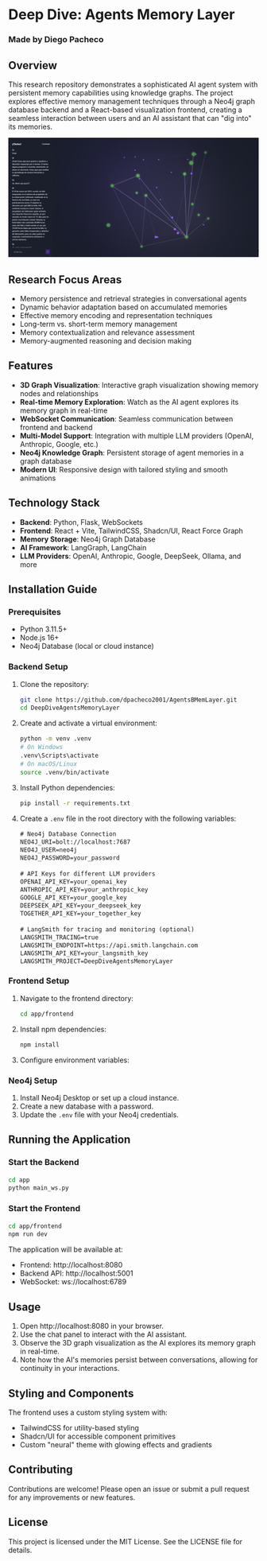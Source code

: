 # Deep Dive: Agents Memory Layer

### Made by Diego Pacheco

## Overview
This research repository demonstrates a sophisticated AI agent system with persistent memory capabilities using knowledge graphs. The project explores effective memory management techniques through a Neo4j graph database backend and a React-based visualization frontend, creating a seamless interaction between users and an AI assistant that can "dig into" its memories.

![3D Brain Visualization](./app/frontend/src/assets/images/ui.png "3D Brain Visualization")

## Research Focus Areas
- Memory persistence and retrieval strategies in conversational agents
- Dynamic behavior adaptation based on accumulated memories
- Effective memory encoding and representation techniques
- Long-term vs. short-term memory management
- Memory contextualization and relevance assessment
- Memory-augmented reasoning and decision making

## Features
- **3D Graph Visualization**: Interactive graph visualization showing memory nodes and relationships
- **Real-time Memory Exploration**: Watch as the AI agent explores its memory graph in real-time
- **WebSocket Communication**: Seamless communication between frontend and backend
- **Multi-Model Support**: Integration with multiple LLM providers (OpenAI, Anthropic, Google, etc.)
- **Neo4j Knowledge Graph**: Persistent storage of agent memories in a graph database
- **Modern UI**: Responsive design with tailored styling and smooth animations

## Technology Stack
- **Backend**: Python, Flask, WebSockets
- **Frontend**: React + Vite, TailwindCSS, Shadcn/UI, React Force Graph
- **Memory Storage**: Neo4j Graph Database
- **AI Framework**: LangGraph, LangChain
- **LLM Providers**: OpenAI, Anthropic, Google, DeepSeek, Ollama, and more

## Installation Guide

### Prerequisites
- Python 3.11.5+
- Node.js 16+
- Neo4j Database (local or cloud instance)

### Backend Setup
1. Clone the repository:
   ```bash
   git clone https://github.com/dpacheco2001/AgentsBMemLayer.git
   cd DeepDiveAgentsMemoryLayer
   ```

2. Create and activate a virtual environment:
   ```bash
   python -m venv .venv
   # On Windows
   .venv\Scripts\activate
   # On macOS/Linux
   source .venv/bin/activate
   ```

3. Install Python dependencies:
   ```bash
   pip install -r requirements.txt
   ```

4. Create a `.env` file in the root directory with the following variables:
   ```
   # Neo4j Database Connection
   NEO4J_URI=bolt://localhost:7687
   NEO4J_USER=neo4j
   NEO4J_PASSWORD=your_password

   # API Keys for different LLM providers
   OPENAI_API_KEY=your_openai_key
   ANTHROPIC_API_KEY=your_anthropic_key
   GOOGLE_API_KEY=your_google_key
   DEEPSEEK_API_KEY=your_deepseek_key
   TOGETHER_API_KEY=your_together_key

   # LangSmith for tracing and monitoring (optional)
   LANGSMITH_TRACING=true
   LANGSMITH_ENDPOINT=https://api.smith.langchain.com
   LANGSMITH_API_KEY=your_langsmith_key
   LANGSMITH_PROJECT=DeepDiveAgentsMemoryLayer
   ```

### Frontend Setup
1. Navigate to the frontend directory:
   ```bash
   cd app/frontend
   ```

2. Install npm dependencies:
   ```bash
   npm install
   ```

3. Configure environment variables:

### Neo4j Setup
1. Install Neo4j Desktop or set up a cloud instance.
2. Create a new database with a password.
3. Update the `.env` file with your Neo4j credentials.

## Running the Application

### Start the Backend
```bash
cd app
python main_ws.py
```

### Start the Frontend
```bash
cd app/frontend
npm run dev
```

The application will be available at:
- Frontend: http://localhost:8080
- Backend API: http://localhost:5001
- WebSocket: ws://localhost:6789

## Usage
1. Open http://localhost:8080 in your browser.
2. Use the chat panel to interact with the AI assistant.
3. Observe the 3D graph visualization as the AI explores its memory graph in real-time.
4. Note how the AI's memories persist between conversations, allowing for continuity in your interactions.

## Styling and Components
The frontend uses a custom styling system with:
- TailwindCSS for utility-based styling
- Shadcn/UI for accessible component primitives
- Custom "neural" theme with glowing effects and gradients

## Contributing
Contributions are welcome! Please open an issue or submit a pull request for any improvements or new features.

## License
This project is licensed under the MIT License. See the LICENSE file for details.

